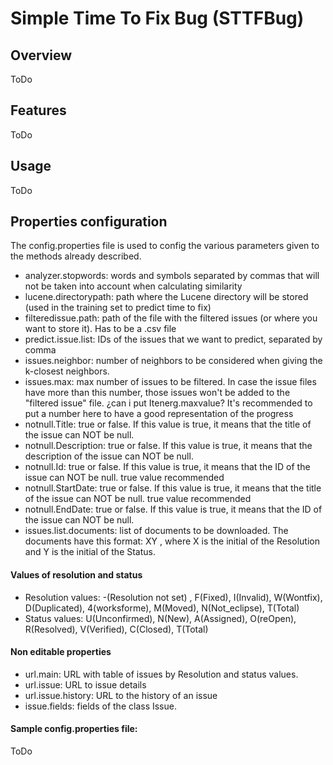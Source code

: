 # Simple Time To Fix Bug (STTFBug)
## Overview 
  ToDo
## Features 
  ToDo
## Usage 
  ToDo
## Properties configuration
The config.properties file is used to config the various parameters given to the methods already described.
- analyzer.stopwords: words and symbols separated by commas that will not be taken into account when calculating similarity
- lucene.directorypath: path where the Lucene directory will be stored (used in the training set to predict time to fix)
- filteredissue.path: path of the file with the filtered issues (or where you want to store it). Has to be a .csv file
- predict.issue.list: IDs of the issues that we want to predict, separated by comma
- issues.neighbor: number of neighbors to be considered when giving the k-closest neighbors.
- issues.max: max number of issues to be filtered. In case the issue files have more than this number, those issues won't be added to the "filtered issue" file. ¿can i put Itenerg.maxvalue? It's recommended to put a number here to have a good representation of the progress 
- notnull.Title: true or false. If this value is true, it means that the title of the issue can NOT be null.
- notnull.Description: true or false. If this value is true, it means that the description of the issue can NOT be null.
- notnull.Id: true or false. If this value is true, it means that the ID of the issue can NOT be null. true value recommended
- notnull.StartDate: true or false. If this value is true, it means that the title of the issue can NOT be null. true value recommended
- notnull.EndDate: true or false. If this value is true, it means that the ID of the issue can NOT be null. 
- issues.list.documents: list of documents to be downloaded. The documents have this format: XY , where X is the initial of the Resolution and Y is the initial of the Status.
#### Values of resolution and status
- Resolution values: -(Resolution not set) , F(Fixed), I(Invalid), W(Wontfix), D(Duplicated), 4(worksforme), M(Moved), N(Not_eclipse), T(Total)
- Status values: U(Unconfirmed), N(New), A(Assigned), O(reOpen), R(Resolved), V(Verified), C(Closed), T(Total)
#### Non editable properties
- url.main: URL with table of issues by Resolution and status values.
- url.issue: URL to issue details
- url.issue.history: URL to the history of an issue
- issue.fields: fields of the class Issue.
#### Sample config.properties file: 
ToDo

